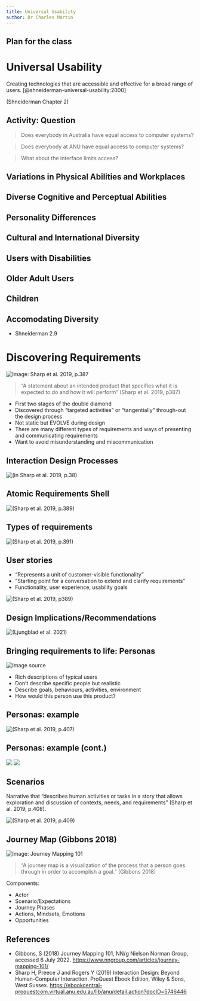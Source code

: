 ```yaml
---
title: Universal Usability
author: Dr Charles Martin
---
```


## Plan for the class

# Universal Usability

Creating technologies that are accessible and effective for a broad range of users. [@shneiderman-universal-usability:2000]


(Shneiderman Chapter 2) 

## Activity: Question

> Does everybody in Australia have equal access to computer systems?

> Does everybody at ANU have equal access to computer systems?

> What about the interface limits access?

## Variations in Physical Abilities and Workplaces

## Diverse Cognitive and Perceptual Abilities

## Personality Differences

## Cultural and International Diversity

## Users with Disabilities

## Older Adult Users

## Children

## Accomodating Diversity

- Shneiderman 2.9

# Discovering Requirements

![Image: Sharp et al. 2019, p.387](img/05_03_discovering_requirements_0.png)

> “A statement about an intended product that specifies what it is expected to do and how it will perform” (Sharp et al. 2019, p387)

- First two stages of the double diamond
- Discovered through “targeted activities” or “tangentially” through-out the design process
- Not static but EVOLVE during design
- There are many different types of requirements and ways of presenting and communicating requirements
- Want to avoid misunderstanding and miscommunication

## Interaction Design Processes

![(in Sharp et al. 2019, p.38)](img/05_03_discovering_requirements_1.png)

## Atomic Requirements Shell

![(Sharp et al. 2019, p.389)](img/05_03_discovering_requirements_2.png)

## Types of requirements

![(Sharp et al. 2019, p.391)](img/05_03_discovering_requirements_3.jpg)

## User stories

- “Represents a unit of customer-visible functionality”
- “Starting point for a conversation to extend and clarify requirements”
- Functionality, user experience, usability goals

![(Sharp et al. 2019, p389)
](img/05_03_discovering_requirements_4.jpg)


## Design Implications/Recommendations

![(Ljungblad et al. 2021)](img/05_03_discovering_requirements_5.png)

## Bringing requirements to life: Personas

![Image [source](https://www.usability.gov/how-to-and-tools/methods/personas.html)](img/05_03_discovering_requirements_6.jpg)

- Rich descriptions of typical users
- Don’t describe specific people but realistic
- Describe goals, behaviours, activities, environment
- How would this person use this product?

## Personas: example

![(Sharp et al. 2019, p.407)](img/05_03_discovering_requirements_7.png)

## Personas: example (cont.)

![](img/05_03_discovering_requirements_8.jpg)
![](img/05_03_discovering_requirements_9.jpg)

## Scenarios

Narrative that “describes human activities or tasks in a story that allows exploration and discussion of contexts, needs, and requirements” (Sharp et al. 2019, p.408).

![(Sharp et al. 2019, p.409)](img/05_03_discovering_requirements_10.jpg)

## Journey Map (Gibbons 2018)

![Image: [Journey Mapping 101](https://www.nngroup.com/articles/journey-mapping-101/)](img/05_03_discovering_requirements_11.png)

> “A journey map is a visualization of the process that a person goes through in order to accomplish a goal.” (Gibbons 2018)

Components:

- Actor
- Scenario/Expectations
- Journey Phases
- Actions, Mindsets, Emotions
- Opportunities

## References

- Gibbons, S (2018) Journey Mapping 101, NN/g Nielson Norman Group, accessed 6 July 2022. https://www.nngroup.com/articles/journey-mapping-101/
- Sharp H, Preece J and Rogers Y (2019) Interaction Design: Beyond Human-Computer Interaction. ProQuest Ebook Edition, Wiley & Sons, West Sussex. https://ebookcentral-proquestcom.virtual.anu.edu.au/lib/anu/detail.action?docID=5746446
